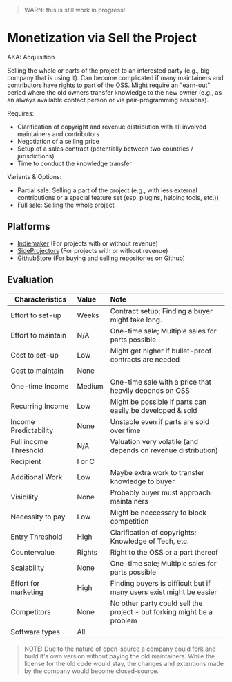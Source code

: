 > WARN: this is still work in progress!

# Monetization via Sell the Project
AKA: Acquisition

Selling the whole or parts of the project to an interested party (e.g., big company that is using it). Can become complicated if many maintainers and contributors have rights to part of the OSS. Might require an "earn-out" period where the old owners transfer knowledge to the new owner (e.g., as an always available contact person or via pair-programming sessions).

Requires:
* Clarification of copyright and revenue distribution with all involved maintainers and contributors
* Negotiation of a selling price
* Setup of a sales contract (potentially between two countries / jurisdictions)
* Time to conduct the knowledge transfer

Variants & Options:
* Partial sale: Selling a part of the project (e.g., with less external contributions or a special feature set (esp. plugins, helping tools, etc.))
* Full sale: Selling the whole project

## Platforms
* [Indiemaker](https://indiemaker.co/) (For projects with or without revenue)
* [SideProjectors](https://www.sideprojectors.com/) (For projects with or without revenue)
* [GithubStore](https://githubstore.net/) (For buying and selling repositories on Github)

## Evaluation

| Characteristics                   | Value  | Note |
| --------------------------------- |:------ |:---- |
| Effort to set-up                  | Weeks  | Contract setup; Finding a buyer might take long.
| Effort to maintain                | N/A    | One-time sale; Multiple sales for parts possible
| Cost to set-up                    | Low    | Might get higher if bullet-proof contracts are needed
| Cost to maintain                  | None   | 
| One-time Income                   | Medium | One-time sale with a price that heavily depends on OSS
| Recurring Income                  | Low    | Might be possible if parts can easily be developed & sold
| Income Predictability             | None   | Unstable even if parts are sold over time
| Full income Threshold             | N/A    | Valuation very volatile (and depends on revenue distribution)
| Recipient                         | I or C | 
| Additional Work                   | Low    | Maybe extra work to transfer knowledge to buyer
| Visibility                        | None   | Probably buyer must approach maintainers
| Necessity to pay                  | Low    | Might be neccessary to block competition
| Entry Threshold                   | High   | Clarification of copyrights; Knowledge of Tech, etc.
| Countervalue                      | Rights | Right to the OSS or a part thereof
| Scalability                       | None   | One-time sale; Multiple sales for parts possible
| Effort for marketing              | High   | Finding buyers is difficult but if many users exist might be easier
| Competitors                       | None   | No other party could sell the project - but forking might be a problem
| Software types                    | All    | 

> NOTE: Due to the nature of open-source a company could fork and build it's own version without paying the old maintainers. While the license for the old code would stay, the changes and extentions made by the company would become closed-source.